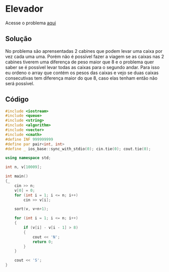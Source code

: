 # Elevador

Acesse o problema [aqui](https://olimpiada.ic.unicamp.br/pratique/p2/2018/f2/elevador/)

## Solução
No problema são aprensentadas 2 cabines que podem levar uma caixa por vez cada uma uma. Porém não é possível fazer a viagem se as caixas nas 2 cabines tiverem uma diferença de peso maior que 8 e o problema quer saber se é possível levar todas as caixas para o segundo andar. Para isso eu ordeno o array que contém os pesos das caixas e vejo se duas caixas consecutivas tem diferença maior do que 8, caso elas tenham então não será possível.

## Código
```cpp
#include <iostream>
#include <queue>
#include <string>
#include <algorithm> 
#include <vector>
#include <cmath> 
#define INF 999999999
#define par pair<int, int>
#define _ ios_base::sync_with_stdio(0); cin.tie(0); cout.tie(0);

using namespace std;

int n, v[10009];

int main()
{_
    cin >> n;
    v[0] = 0;
    for (int i = 1; i <= n; i++)
        cin >> v[i];

    sort(v, v+n+1);

    for (int i = 1; i <= n; i++)
    {
        if (v[i] - v[i - 1] > 8)
        {
            cout << 'N';
            return 0;
        }
    }

    cout << 'S';
}
```
